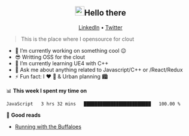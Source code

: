 <h2 align="center"><img src="https://media.giphy.com/media/hvRJCLFzcasrR4ia7z/giphy.gif" width="25px">Hello there</h2>
<p align="center">
  <a href="https://www.linkedin.com/in/izqalan/">LinkedIn</a> •
  <a href="https://twitter.com/izqalan">Twitter</a>
</p>

> This is the place where I opensource for clout

- 🔭 I’m currently working on something cool :wink:
- 😎 Writting OSS for the clout
- 🌱 I’m currently learning UE4 with C++
- 💬 Ask me about anything related to Javascript/C++ or /React/Redux
- ⚡ Fun fact: I :heart: :running: & Urban planning 🏙

📊 **This week I spent my time on**
<!--START_SECTION:waka-->
```text
JavaScript   3 hrs 32 mins   █████████████████████████   100.00 %
```
<!--END_SECTION:waka-->

📕 **Good reads**
- [Running with the Buffaloes](https://www.amazon.com/Running-Buffaloes-Wetmore-University-Colorado/dp/0762773987/ref=sr_1_1?crid=1FDQRB1A9BPWN&dchild=1&keywords=running+with+the+buffaloes+book&qid=1597290917&sprefix=running+with+the+buff%2Caps%2C399&sr=8-1)
